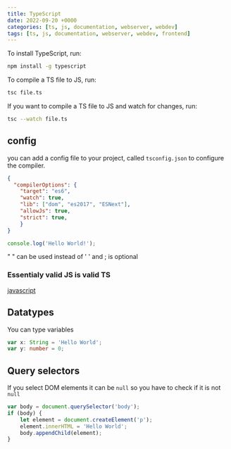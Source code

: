 ```yaml
---
title: TypeScript
date: 2022-09-20 +0000
categories: [ts, js, documentation, webserver, webdev]
tags: [ts, js, documentation, webserver, webdev, frontend]
---
```


To install TypeScript, run:

```bash
npm install -g typescript
```

To compile a TS file to JS, run:

```bash
tsc file.ts
```

If you want to compile a TS file to JS and watch for changes, run:

```bash
tsc --watch file.ts
```

## config

you can add a config file to your project, called `tsconfig.json` to configure the compiler.

```json
{
  "compilerOptions": {
    "target": "es6",
    "watch": true,
    "lib": ["dom", "es2017", "ESNext"],
    "allowJs": true,
    "strict": true,
    }
}
```

```typescript
console.log('Hello World!');
```

" " can be used instead of ' ' and ; is optional

### Essentialy valid JS is valid TS

[javascript](https://saracenrhue.github.io/posts/js/)

## Datatypes

You can type variables

```typescript
var x: String = 'Hello World';
var y: number = 0;
```

## Query selectors

If you select DOM elements it can be `null` so you have to check if it is not `null`

```typescript
var body = document.querySelector('body');
if (body) {   
    let element = document.createElement('p');
    element.innerHTML = 'Hello World';
    body.appendChild(element);
}   
```
